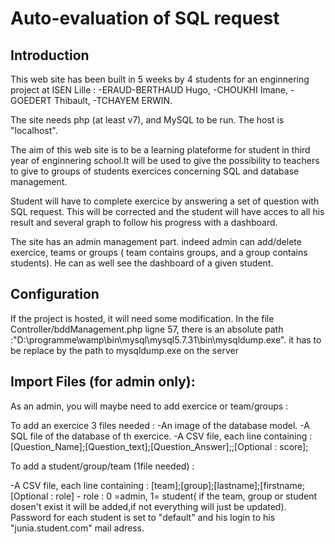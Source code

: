 # Auto-evaluation of SQL request
## Introduction
This web site has been built in 5 weeks by 4 students for an enginnering project at ISEN Lille :
-ERAUD-BERTHAUD Hugo,
-CHOUKHI Imane,
-GOEDERT Thibault,
-TCHAYEM ERWIN.

The site needs php (at least v7), and MySQL to be run. 
The host is "localhost".

The aim of this web site is to be a learning plateforme for student in third year of enginnering school.It will be used to give the possibility to teachers to
give to groups of students exercices concerning SQL and database management.

Student will have to complete exercice by answering a set of question with SQL request. This will be corrected and the student will have acces to all his result and several       graph to follow his progress with a dashboard.

The site has an admin management part. indeed admin can add/delete exercice, teams or groups ( team contains groups, and a group contains students). He can as well see the         dashboard of a given student.
  
## Configuration
If the project is hosted, it will need some modification.
In the file Controller/bddManagement.php ligne 57, there is an absolute path :"D:\\programme\\wamp\\bin\\mysql\\mysql5.7.31\\bin\\mysqldump.exe". it has to be replace by the    path to mysqldump.exe on the server

## Import Files (for admin only): 
As an admin, you will maybe need to add exercice or team/groups :

To add an exercice 3 files needed :
-An image of the database model.
-A SQL file of the database of th exercice.
-A CSV file, each line containing : [Question_Name];[Question_text];[Question_Answer];;[Optional : score];

To add a student/group/team (1file needed) :

-A CSV file, each line containing : [team];[group];[lastname];[firstname;[Optional : role] - role : 0 =admin, 1= student( if the team, group or student dosen't exist it will be added,if not everything will just be updated).
  Password for each student is set to "default" and his login to his "junia.student.com" mail adress.

